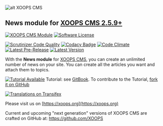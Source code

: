 ![alt XOOPS CMS](https://xoops.org/images/logoXoopsPhp81.png)
## News module for [XOOPS CMS 2.5.9+](https://xoops.org)
[![XOOPS CMS Module](https://img.shields.io/badge/XOOPS%20CMS-Module-blue.svg)](https://xoops.org)
[![Software License](https://img.shields.io/badge/license-GPL-brightgreen.svg?style=flat)](https://www.gnu.org/licenses/gpl-2.0.html)
 
[![Scrutinizer Code Quality](https://img.shields.io/scrutinizer/g/XoopsModules25x/news.svg?style=flat)](https://scrutinizer-ci.com/g/XoopsModules25x/news/?branch=master)
[![Codacy Badge](https://api.codacy.com/project/badge/grade/2d27c0023ee54f0b9ba2b5d17a68b2a5)](https://www.codacy.com/app/mambax7/news)
[![Code Climate](https://img.shields.io/codeclimate/github/XoopsModules25x/news.svg?style=flat)](https://codeclimate.com/github/XoopsModules25x/news)
[![Latest Pre-Release](https://img.shields.io/github/tag/XoopsModules25x/news.svg?style=flat)](https://github.com/XoopsModules25x/news/tags/)
[![Latest Version](https://img.shields.io/github/release/XoopsModules25x/news.svg?style=flat)](https://github.com/XoopsModules25x/news/releases/)

With the **News module** for [XOOPS CMS](https://xoops.org), you can create an unlimited number of news on your site. You can create all the articles you want and attach them to topics.

[![Tutorial Available](https://xoops.org/images/tutorial-available-blue.svg)](https://xoops.gitbook.io/news-tutorial/) Tutorial: see [GitBook](https://xoops.gitbook.io/news-tutorial/).
To contribute to the Tutorial, [fork it on GitHub](https://github.com/XoopsDocs/news-tutorial)

[![Translations on Transifex](https://xoops.org/images/translations-transifex-blue.svg)](https://www.transifex.com/xoops) 

Please visit us on  [https://xoops.org](https://xoops.org)

Current and upcoming "next generation" versions of XOOPS CMS are crafted on GitHub at: https://github.com/XOOPS
